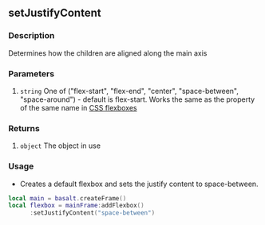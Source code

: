 ## setJustifyContent

### Description

Determines how the children are aligned along the main axis

### Parameters

1. `string` One of ("flex-start", "flex-end", "center", "space-between", "space-around") - default is flex-start. Works the same as the property of the same name in [CSS flexboxes](https://css-tricks.com/snippets/css/a-guide-to-flexbox/#aa-flexbox-properties)

### Returns

1. `object` The object in use

### Usage

* Creates a default flexbox and sets the justify content to space-between.

```lua
local main = basalt.createFrame()
local flexbox = mainFrame:addFlexbox()
      :setJustifyContent("space-between")
```
